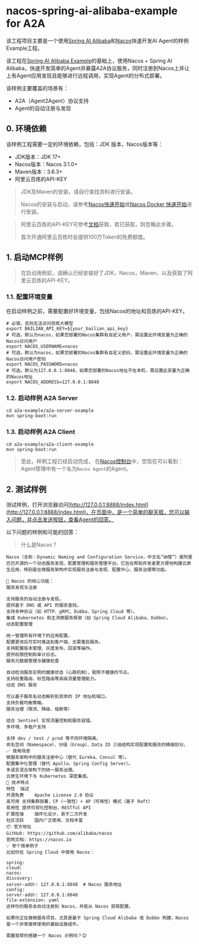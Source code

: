 # nacos-spring-ai-alibaba-example for A2A

该工程项目主要是一个使用[Spring AI Alibaba](https://java2ai.com/)和[Nacos](https://nacos.io/)快速开发AI Agent的样例Example工程。

该工程在[Spring AI Alibaba Example](https://github.com/springaialibaba/spring-ai-alibaba-examples)的基础上，使用Nacos + Spring AI Alibaba，快速开发简单的Agent并暴露A2A协议服务，同时注册到Nacos上并让上有Agent应用发现且能够进行远程调用，实现Agent的分布式部署。

该样例主要覆盖的场景有：

- A2A（Agent2Agent）协议支持
- Agent的自动注册与发现

## 0. 环境依赖

该样例工程需要一定的环境依赖，包括：JDK 版本，Nacos版本等：

- JDK版本：JDK 17+
- Nacos版本：Nacos 3.1.0+
- Maven版本：3.6.3+
- 阿里云百炼的API-KEY

> JDK及Maven的安装，请自行查找资料进行安装。
> 
> Nacos的安装与启动，请参考[Nacos快速开始](https://nacos.io/docs/latest/quickstart/quick-start/?spm=5238cd80.2ef5001f.0.0.3f613b7c7dovyI)或[Nacos Docker 快速开始](https://nacos.io/docs/latest/quickstart/quick-start-docker/?spm=5238cd80.2ef5001f.0.0.3f613b7c7dovyI)进行安装。

> 阿里云百炼的API-KEY可参考[文档](https://bailian.console.aliyun.com/?spm=5176.30371578.J_wilqAZEFYRJvCsnM5_P7j.1.e939154a5W1LzI&tab=api&scm=20140722.M_10875430.P_126.MO_3931-ID_10875430-MID_10875430-CID_34338-ST_14391-V_1#/api/?type=model&url=2712195)获取，若已获取，则忽略此步骤。
> 
> 首次开通阿里云百炼时会提供100万Token的免费额度。

## 1. 启动MCP样例

> 在启动用例前，请确认已经安装好了JDK，Nacos，Maven，以及获取了阿里云百炼的API-KEY。

### 1.1. 配置环境变量

在启动样例之前，需要配置好环境变量，包括Nacos的地址和百炼的API-KEY。

```shell
# 必填，否则无法访问百炼大模型
export BAILIAN_API_KEY=${your_bailian_api_key}
# 可选，默认为nacos，如果您部署的Nacos集群有自定义用户，需设置此环境变量为正确的Nacos访问用户
export NACOS_USERNAME=nacos
# 可选，默认为nacos，如果您部署的Nacos集群有自定义密码，需设置此环境变量为正确的Nacos访问用户密码
export NACOS_PASSWORD=nacos
# 可选，默认为127.0.0.1:8848，如果您部署的Nacos地址不在本机，需设置此变量为正确的Nacos地址
export NACOS_ADDRESS=127.0.0.1:8848
```

### 1.2. 启动样例 A2A Server

```shell
cd a2a-example/a2a-server-example
mvn spring-boot:run
```

### 1.3. 启动样例 A2A Client

```shell
cd a2a-example/a2a-client-example
mvn spring-boot:run
```

> 至此，样例工程已经启动完成， 在[Nacos控制台](http://127.0.0.1:8080/index.html)中，您现在可以看到：
> Agent管理中有一个名为`Nacos Agent`的Agent。

## 2. 测试样例

测试样例，打开浏览器访问[http://127.0.0.1:8888/index.html](http://127.0.0.1:8888/index.html)，在页面中，是一个简单的聊天框，您可以输入问题，并点击发送按钮，查看Agent的回答。

以下问题的样例和可能的回答：

> 什么是Nacos？

```
Nacos（全称：Dynamic Naming and Configuration Service，中文名“纳管”）是阿里巴巴开源的一个动态服务发现、配置管理和服务管理平台。它旨在帮助开发者更方便地构建云原生应用，特别是在微服务架构中实现服务注册与发现、配置中心、服务治理等功能。

🌟 Nacos 的核心功能：
服务发现与注册

支持服务的自动注册与发现。
提供基于 DNS 或 API 的服务查找。
支持多种协议（如 HTTP、gRPC、Dubbo、Spring Cloud 等）。
集成 Kubernetes 和主流微服务框架（如 Spring Cloud Alibaba、Dubbo）。
动态配置管理

统一管理所有环境下的应用配置。
配置更改后可实时推送到客户端，无需重启服务。
支持配置版本管理、灰度发布、回滚等操作。
提供权限控制和审计日志。
服务元数据管理与健康检查

自动检测服务实例的健康状态（心跳机制），剔除不健康的节点。
支持权重路由、标签路由等高级流量管理能力。
动态 DNS 服务

可以基于服务名动态解析到具体的 IP 地址和端口。
支持负载均衡策略。
服务治理（限流、降级、熔断等）

结合 Sentinel 实现流量控制和服务容错。
多环境、多租户支持

支持 dev / test / prod 等不同环境隔离。
命名空间（Namespace）、分组（Group）、Data ID 三级结构实现配置和服务的精细划分。
✅ 使用场景
微服务架构中的服务注册中心（替代 Eureka、Consul 等）。
配置集中化管理（替代 Apollo、Spring Config Server）。
多语言混合架构下的统一服务治理。
云原生环境下与 Kubernetes 深度集成。
🔧 技术特点
特性	描述
开源免费	Apache License 2.0 协议
高可用	支持集群部署，CP（一致性）+ AP（可用性）模式（基于 Raft）
易用性	提供可视化控制台、RESTful API
扩展性强	插件化设计，易于二次开发
社区活跃	国内广泛使用，文档丰富
📦 官方地址
GitHub: https://github.com/alibaba/nacos
官网文档: https://nacos.io
💡 举个简单例子
比如你在 Spring Cloud 中使用 Nacos：

spring:
cloud:
nacos:
discovery:
server-addr: 127.0.0.1:8848  # Nacos 服务地址
config:
server-addr: 127.0.0.1:8848
file-extension: yaml
这样你的服务会自动注册到 Nacos，并能从 Nacos 获取配置。

如果你正在做微服务项目，尤其是基于 Spring Cloud Alibaba 或 Dubbo 构建，Nacos 是一个非常推荐使用的基础设施组件。

需要我帮你搭建一个 Nacos 示例吗？😊
```